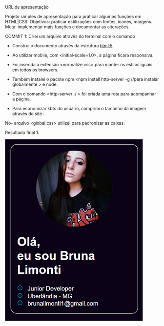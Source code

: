 URL de apresentação

Projeto simples de apresentação para praticar algumas funções em HTML|CSS.
Objetivos: praticar estilizações com fontes, ícones, margens. 
Meta: implementar mais funções e documentar as alterações.

COMMIT 1:
Criei um arquivo através do terminal com o comando <touch index.html>
- Construi o documento através da estrutura <html:5>
- Ao utilizar mobile, com <initial-scale=1.0>, a página ficará responsiva.
- Foi inserida a extensão <normalize.css> para manter os estilos iguais em todos os browsers.
- Também instalei o pacote npm <npm install http-server -g //para instalar globalmente > e node.

- Com o comando <http-server ./ > foi criada uma rota para acompanhar a página.

- Para economizar kbts do usuário, comprimi o tamanho da imagem através do site <tinyPNG>.

No-  arquivo <global.css> utilizei <box-sizing> para padronizar as caixas.

Resultado final 1.

![print apresentação](image.png)

